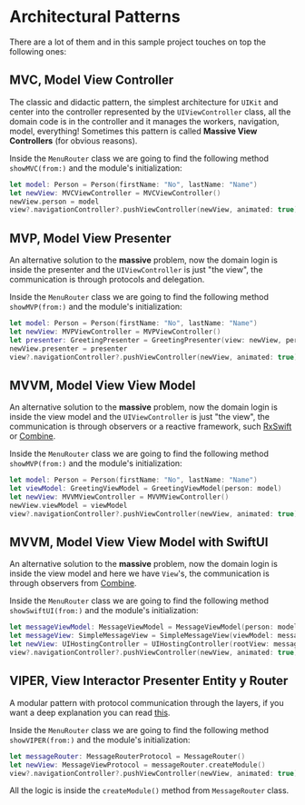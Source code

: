 #  Architectural Patterns
There are a lot of them and in this sample project touches on top the following ones:

## MVC, Model View Controller
The classic and didactic pattern, the simplest architecture for `UIKit` and center into the controller represented by the `UIViewController` class, all the domain code is in the controller and it manages the workers, navigation, model, everything! Sometimes this pattern is called **Massive View Controllers** (for obvious reasons).

Inside the `MenuRouter` class we are going to find the following method `showMVC(from:)` and the module's initialization:

```Swift
let model: Person = Person(firstName: "No", lastName: "Name")
let newView: MVCViewController = MVCViewController()
newView.person = model
view?.navigationController?.pushViewController(newView, animated: true)
```

## MVP, Model View Presenter
An alternative solution to the **massive** problem, now the domain login is inside the presenter and the `UIViewController` is just "the view", the communication is through protocols and delegation.

Inside the `MenuRouter` class we are going to find the following method `showMVP(from:)` and the module's initialization:

```Swift
let model: Person = Person(firstName: "No", lastName: "Name")
let newView: MVPViewController = MVPViewController()
let presenter: GreetingPresenter = GreetingPresenter(view: newView, person: model)
newView.presenter = presenter
view?.navigationController?.pushViewController(newView, animated: true)
```

## MVVM, Model View View Model
An alternative solution to the **massive** problem, now the domain login is inside the view model and the `UIViewController` is just "the view", the communication is through observers or a reactive framework, such [RxSwift](https://github.com/ReactiveX/RxSwift) or [Combine](https://developer.apple.com/documentation/combine).

Inside the `MenuRouter` class we are going to find the following method `showMVP(from:)` and the module's initialization:

```Swift
let model: Person = Person(firstName: "No", lastName: "Name")
let viewModel: GreetingViewModel = GreetingViewModel(person: model)
let newView: MVVMViewController = MVVMViewController()
newView.viewModel = viewModel
view?.navigationController?.pushViewController(newView, animated: true)
```

## MVVM, Model View View Model with SwiftUI
An alternative solution to the **massive** problem, now the domain login is inside the view model and here we have `View`'s, the communication is through observers from [Combine](https://developer.apple.com/documentation/combine).

Inside the `MenuRouter` class we are going to find the following method `showSwiftUI(from:)` and the module's initialization:

```Swift
let messageViewModel: MessageViewModel = MessageViewModel(person: model)
let messageView: SimpleMessageView = SimpleMessageView(viewModel: messageViewModel)
let newView: UIHostingController = UIHostingController(rootView: messageView)
view?.navigationController?.pushViewController(newView, animated: true)
```

## VIPER, View Interactor Presenter Entity y Router
A modular pattern with protocol communication through the layers, if you want a deep explanation you can read [this](https://specktro.hashnode.dev/introduction-to-viper).

Inside the `MenuRouter` class we are going to find the following method `showVIPER(from:)` and the module's initialization:

```Swift
let messageRouter: MessageRouterProtocol = MessageRouter()
let newView: MessageViewProtocol = messageRouter.createModule()
view?.navigationController?.pushViewController(newView, animated: true)
```

All the logic is inside the `createModule()` method from `MessageRouter` class.
